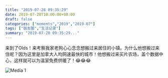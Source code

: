 ```yaml
---
title: "2019-07-28 09:35:29"
date: 2019-07-28T10:00:00+08:00
draft: false
categories: ["moments","2019","2019-07"]
tags: ["朋友圈","生活记录"]
summary: "2019-07-28 09:35:29..."
---
```


来到了Olds！来考察我家老狗心心念念想搬过来居住的小镇。为什么他想搬过来住呢？因为这里是加拿大人均网速最快的城市！他想搬过来买片农场，盖个数据中心，这样就可以为温室免费供暖了！😂😂😂

![Media 1](/Moments/photos/2019-07-28/201907280935290.jpg)

